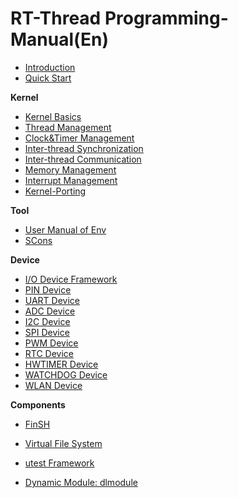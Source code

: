 # RT-Thread Programming-Manual(En)

* [Introduction](introduction/introduction.md)
* [Quick Start](quick-start/quick-start.md)

**Kernel**

* [Kernel Basics](basic/basic.md)
* [Thread Management](thread/thread.md)
* [Clock&Timer Management](timer/timer.md)
* [Inter-thread Synchronization](thread-sync/thread-sync.md)
* [Inter-thread Communication](thread-comm/thread-comm.md)
* [Memory Management](memory/memory.md)
* [Interrupt Management](interrupt/interrupt.md)
* [Kernel-Porting](kernel-porting/kernel-porting.md)

**Tool**

* [User Manual of Env](env/env.md)
* [SCons](scons/scons.md)

**Device**

* [I/O Device Framework](device/device.md)
* [PIN Device](device/pin/pin.md)
* [UART Device](device/uart/uart.md)
* [ADC Device](device/adc/adc.md)
* [I2C Device](device/i2c/i2c.md)
* [SPI Device](device/spi/spi.md)
* [PWM Device](device/pwm/pwm.md)
* [RTC Device](device/rtc/rtc.md)
* [HWTIMER Device](device/hwtimer/hwtimer.md)
* [WATCHDOG Device](device/watchdog/watchdog.md)
* [WLAN Device](device/wlan/wlan.md)

**Components**

* [FinSH](finsh/finsh.md)

* [Virtual File System](filesystem/filesystem.md)

* [utest Framework](utest/utest.md)

* [Dynamic Module: dlmodule](dlmodule/dlmodule.md)

  

